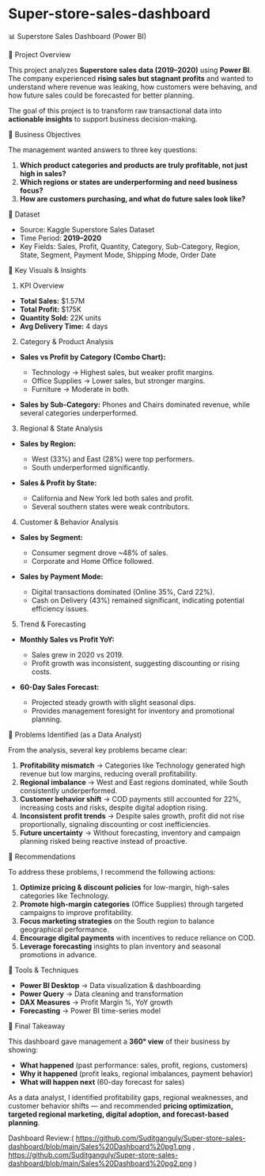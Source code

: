 # Super-store-sales-dashboard

📊 Superstore Sales Dashboard (Power BI)

🔹 Project Overview

This project analyzes **Superstore sales data (2019–2020)** using **Power BI**.
The company experienced **rising sales but stagnant profits** and wanted to understand where revenue was leaking, how customers were behaving, and how future sales could be forecasted for better planning.

The goal of this project is to transform raw transactional data into **actionable insights** to support business decision-making.

🔹 Business Objectives

The management wanted answers to three key questions:

1. **Which product categories and products are truly profitable, not just high in sales?**
2. **Which regions or states are underperforming and need business focus?**
3. **How are customers purchasing, and what do future sales look like?**

🔹 Dataset

* Source: Kaggle Superstore Sales Dataset
* Time Period: **2019–2020**
* Key Fields: Sales, Profit, Quantity, Category, Sub-Category, Region, State, Segment, Payment Mode, Shipping Mode, Order Date

🔹 Key Visuals & Insights

 1. KPI Overview

* **Total Sales:** \$1.57M
* **Total Profit:** \$175K
* **Quantity Sold:** 22K units
* **Avg Delivery Time:** 4 days

2. Category & Product Analysis

* **Sales vs Profit by Category (Combo Chart):**

  * Technology → Highest sales, but weaker profit margins.
  * Office Supplies → Lower sales, but stronger margins.
  * Furniture → Moderate in both.
* **Sales by Sub-Category:** Phones and Chairs dominated revenue, while several categories underperformed.

3. Regional & State Analysis

* **Sales by Region:**

  * West (33%) and East (28%) were top performers.
  * South underperformed significantly.
* **Sales & Profit by State:**

  * California and New York led both sales and profit.
  * Several southern states were weak contributors.

 4. Customer & Behavior Analysis

* **Sales by Segment:**

  * Consumer segment drove \~48% of sales.
  * Corporate and Home Office followed.
* **Sales by Payment Mode:**

  * Digital transactions dominated (Online 35%, Card 22%).
  * Cash on Delivery (43%) remained significant, indicating potential efficiency issues.


 5. Trend & Forecasting

* **Monthly Sales vs Profit YoY:**

  * Sales grew in 2020 vs 2019.
  * Profit growth was inconsistent, suggesting discounting or rising costs.
* **60-Day Sales Forecast:**

  * Projected steady growth with slight seasonal dips.
  * Provides management foresight for inventory and promotional planning.

🔹 Problems Identified (as a Data Analyst)

From the analysis, several key problems became clear:

1. **Profitability mismatch** → Categories like Technology generated high revenue but low margins, reducing overall profitability.
2. **Regional imbalance** → West and East regions dominated, while South consistently underperformed.
3. **Customer behavior shift** → COD payments still accounted for 22%, increasing costs and risks, despite digital adoption rising.
4. **Inconsistent profit trends** → Despite sales growth, profit did not rise proportionally, signaling discounting or cost inefficiencies.
5. **Future uncertainty** → Without forecasting, inventory and campaign planning risked being reactive instead of proactive.

🔹 Recommendations

To address these problems, I recommend the following actions:

1. **Optimize pricing & discount policies** for low-margin, high-sales categories like Technology.
2. **Promote high-margin categories** (Office Supplies) through targeted campaigns to improve profitability.
3. **Focus marketing strategies** on the South region to balance geographical performance.
4. **Encourage digital payments** with incentives to reduce reliance on COD.
5. **Leverage forecasting** insights to plan inventory and seasonal promotions in advance.

🔹 Tools & Techniques

* **Power BI Desktop** → Data visualization & dashboarding
* **Power Query** → Data cleaning and transformation
* **DAX Measures** → Profit Margin %, YoY growth
* **Forecasting** → Power BI time-series model

 🔹 Final Takeaway

This dashboard gave management a **360° view** of their business by showing:

* **What happened** (past performance: sales, profit, regions, customers)
* **Why it happened** (profit leaks, regional imbalances, payment behavior)
* **What will happen next** (60-day forecast for sales)

As a data analyst, I identified profitability gaps, regional weaknesses, and customer behavior shifts — and recommended **pricing optimization, targeted regional marketing, digital adoption, and forecast-based planning**.

Dashboard Review:( https://github.com/Suditganguly/Super-store-sales-dashboard/blob/main/Sales%20Dashboard%20pg1.png , https://github.com/Suditganguly/Super-store-sales-dashboard/blob/main/Sales%20Dashboard%20pg2.png )
